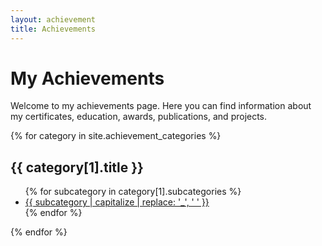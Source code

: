 ```yaml
---
layout: achievement
title: Achievements
---
```


# My Achievements

Welcome to my achievements page. Here you can find information about my certificates, education, awards, publications, and projects.

{% for category in site.achievement_categories %}
  <h2>{{ category[1].title }}</h2>
  <ul>
    {% for subcategory in category[1].subcategories %}
      <li>
        <a href="{{ site.baseurl }}/achievements/{{ category[0] }}/{{ subcategory }}">
          {{ subcategory | capitalize | replace: '_', ' ' }}
        </a>
      </li>
    {% endfor %}
  </ul>
{% endfor %}